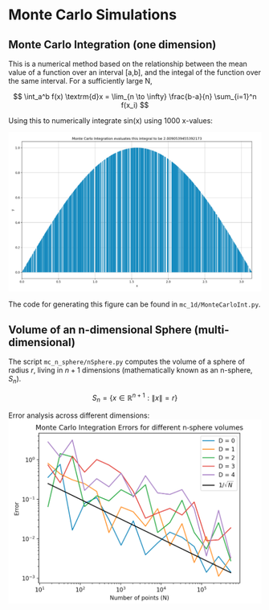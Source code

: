 # Monte Carlo Simulations

## Monte Carlo Integration (one dimension)
This is a numerical method based on the relationship between the mean value of a function over an interval [a,b], and the integal of the function over the same interval. For a sufficiently large N,

$$
\int_a^b f(x) \textrm{d}x = \lim_{n \to \infty} \frac{b-a}{n} \sum_{i=1}^n f(x_i)
$$

Using this to numerically integrate sin(x) using 1000 x-values:

![Monte Carlo in action](./plots/MonteSS.png)

The code for generating this figure can be found in `mc_1d/MonteCarloInt.py`.

## Volume of an n-dimensional Sphere (multi-dimensional)
The script `mc_n_sphere/nSphere.py` computes the volume of a sphere of radius $r$, living in $n+1$ dimensions (mathematically known as an n-sphere, $S_n$).

$$
S_n = \{ x \in \mathbb{R}^{n+1}: \| x \| = r\}
$$


Error analysis across different dimensions:
<img src="./plots/nSphereErr.png" alt="Integration Error as a function of points used">